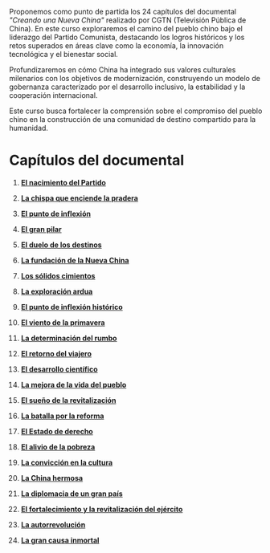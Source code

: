 Proponemos como punto de partida los 24 capítulos del documental *"Creando una Nueva China"* realizado por CGTN (Televisión Pública de China). En este curso exploraremos el camino del pueblo chino bajo el liderazgo del Partido Comunista, destacando los logros históricos y los retos superados en áreas clave como la economía, la innovación tecnológica y el bienestar social.

Profundizaremos en cómo China ha integrado sus valores culturales milenarios con los objetivos de modernización, construyendo un modelo de gobernanza caracterizado por el desarrollo inclusivo, la estabilidad y la cooperación internacional.

Este curso busca fortalecer la comprensión sobre el compromiso del pueblo chino en la construcción de una comunidad de destino compartido para la humanidad.

# Capítulos del documental


1. [**El nacimiento del Partido**](https://www.youtube.com/watch?v=l_UHI21b9xA)

2. [**La chispa que enciende la pradera**](https://www.youtube.com/watch?v=7maB6XH_22c)

3. [**El punto de inflexión**](https://www.youtube.com/watch?v=LIs1N1WMdcs)

4. [**El gran pilar**](https://www.youtube.com/watch?v=zXB-HivJzDw)

5. [**El duelo de los destinos**](https://www.youtube.com/watch?v=6WXXdAJR9mE)

6. [**La fundación de la Nueva China**](https://www.youtube.com/watch?v=MGbc5qZ9q-Y)

7. [**Los sólidos cimientos**](https://www.youtube.com/watch?v=VLup3aXjoBk)

8. [**La exploración ardua**](https://www.youtube.com/watch?v=hUX3YUZYRLg)

9. [**El punto de inflexión histórico**](https://www.youtube.com/watch?v=oSPFM1DjwCM)

10. [**El viento de la primavera**](https://www.youtube.com/watch?v=LmUAyw13fkY)

11. [**La determinación del rumbo**](https://www.youtube.com/watch?v=61WqqcuS4n4)

12. [**El retorno del viajero**](https://www.youtube.com/watch?v=cwQA2yRs2Lk)

13. [**El desarrollo científico**](https://www.youtube.com/watch?v=Wqw-rqdIJis)

14. [**La mejora de la vida del pueblo**](https://www.youtube.com/watch?v=2JYiAqZJQcE)

15. [**El sueño de la revitalización**](https://www.youtube.com/watch?v=XC-ENnfo5bE)

16. [**La batalla por la reforma**](https://www.youtube.com/watch?v=_oyezPduI6U)

17. [**El Estado de derecho**](https://www.youtube.com/watch?v=5EEsQ2_ljUg)

18. [**El alivio de la pobreza**](https://www.youtube.com/watch?v=XxeBt552fhU)

19. [**La convicción en la cultura**](https://www.youtube.com/watch?v=YgIDEnDRrUE)

20. [**La China hermosa**](https://www.youtube.com/watch?v=9lC4VXWB2H0)

21. [**La diplomacia de un gran país**](https://www.youtube.com/watch?v=DmPdAmuXDf8)

22. [**El fortalecimiento y la revitalización del ejército**](https://www.youtube.com/watch?v=tiO26_enqX4)

23. [**La autorrevolución**](https://www.youtube.com/watch?v=wwOoDbe4yYQ)

24. [**La gran causa inmortal**](https://www.youtube.com/watch?v=rUw_i_zJx1o)
